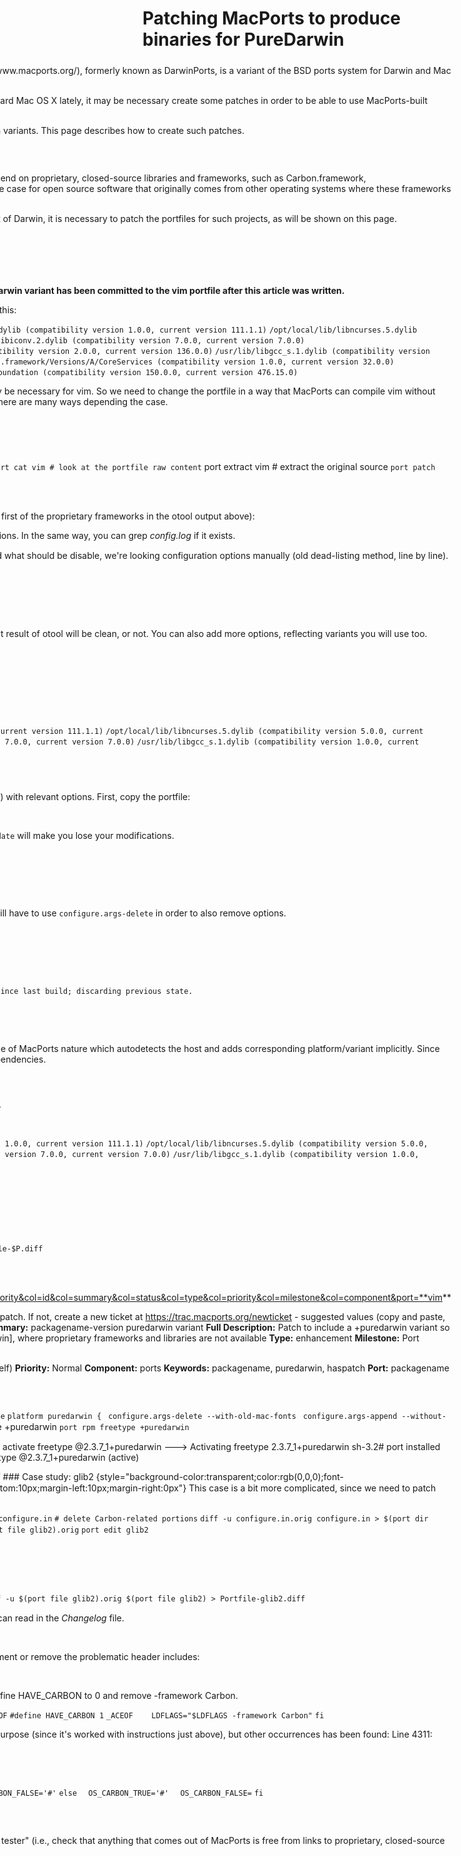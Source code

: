 Patching MacPorts to produce binaries for PureDarwin
====================================================
<div style="margin-top:5px;margin-right:10px;margin-bottom:5px;margin-left:10px;display:inline;float:right">
![](/img/developers/macports/macports-logo-top.png)
[MacPorts](http://www.macports.org/), formerly known as DarwinPorts, is a variant of the BSD ports system for Darwin and Mac OS X.

Since the focus of the MacPorts project has shifted away from Darwin toward Mac OS X lately, it may be necessary create some patches in order to be able to use MacPorts-built software on PureDarwin.

You can check [here](https://trac.macports.org/query?status=assigned&status=closed&status=new&status=reopened&order=priority&col=id&col=summary&col=status&col=type&col=priority&col=milestone&col=component&keywords=%7Epuredarwin) which ports already have (or should have) puredarwin variants.
This page describes how to create such patches.


### Making a +puredarwin variant
Some software in MacPorts compiles in a way that makes the binaries depend on proprietary, closed-source libraries and frameworks, such as Carbon.framework, CoreServices.framework, and others. Strangely, this sometimes is even the case for open source software that originally comes from other operating systems where these frameworks and libraries don't even exist, such as FreeBSD.

Since the proprietary, closed-source libraries and frameworks are not part of Darwin, it is necessary to patch the portfiles for such projects, as will be shown on this page.
### Case study: vim
#### Problem statement
**Note that the following is example somewhat theoretical since a +puredarwin variant has been committed to the vim portfile after this article was written.**

If as usual, you compile vim in MacPorts, the resulting binary will look like this:


`otool -L /opt/local/bin/vim`
`/opt/local/bin/vim:`
 `/usr/lib/libSystem.B.dylib (compatibility version 1.0.0, current version 111.1.1)`
 `/opt/local/lib/libncurses.5.dylib (compatibility version 5.0.0, current version 5.0.0)`
 `/opt/local/lib/libiconv.2.dylib (compatibility version 7.0.0, current version 7.0.0)`
 `/System/Library/Frameworks/Carbon.framework/Versions/A/Carbon (compatibility version 2.0.0, current version 136.0.0)`
 `/usr/lib/libgcc_s.1.dylib (compatibility version 1.0.0, current version 1.0.0)`
 `/System/Library/Frameworks/CoreServices.framework/Versions/A/CoreServices (compatibility version 1.0.0, current version 32.0.0)`
 `/System/Library/Frameworks/CoreFoundation.framework/Versions/A/CoreFoundation (compatibility version 150.0.0, current version 476.15.0)`


The dependencies marked red are not part of Darwin and should not really be necessary for vim. So we need to change the portfile in a way that MacPorts can compile vim without these dependencies. It has been said, "*in a way*", implicitly meaning that there are many ways depending the case.
#### Finding out how to disable the proprietary libraries and frameworks
Execute these commands:

`port info vim # look at the description, variants and dependencies`
`port cat vim # look at the portfile raw content`
port extract vim # extract the original source
`port patch vim # appply MacPorts patches`

`cd $(port work vim) # go to working directory`
 

Let's search the configure files there for mentions of Carbon (which is the first of the proprietary frameworks in the otool output above):

`grep -r Carbon . | grep configure`
<span style="font-family:courier new;font-size:12px">
 </span>
There we have it, lots of Carbon mentions.
In the same way, you can grep *config.log* if it exists.

In *vim72/src/auto/configure*, we see:
<span style="font-family:courier new;font-size:12px">
 </span>
enable_carbon_check
<span style="font-family:courier new;font-size:12px">
 </span>
In order to find what should be disable, we're looking configuration options manually (old dead-listing method, line by line).

`./configure --help`

This option seems interesting:


`[...]`
` --disable-darwin Disable Darwin (Mac OS X) support.`
`[...]`


Now, before editing the portfile, we first compile manually to see if the next result of otool will be clean, or not.
You can also add more options, reflecting variants you will use too.

`./configure --prefix=/opt/local --disable-darwin ...`

Then...

`make`

The result is clean:


`./src/vim:`
 `/usr/lib/libSystem.B.dylib (compatibility version 1.0.0, current version 111.1.1)`
 `/opt/local/lib/libncurses.5.dylib (compatibility version 5.0.0, current version 5.0.0)`
 `/opt/local/lib/libiconv.2.dylib (compatibility version 7.0.0, current version 7.0.0)`
 `/usr/lib/libgcc_s.1.dylib (compatibility version 1.0.0, current version 1.0.0)`

#### Editing the portfile
Now we can edit the portfile and add +puredarwin platform (a variant alias) with relevant options.
First, copy the portfile:

`cp $(port file vim) $(port file vim).orig`

Second, remember to backup your alternate portfile, cause a `port selfupdate` will make you lose your modifications.

`port edit vim`

Then just above the first variant declaration, add:


`platform puredarwin {`
` configure.args-append --disable-darwin`
`}`


This case is really simple, it just needs a missing option. Sometimes you will have to use `configure.args-delete` in order to also remove options.

The modifications are automatically reflected in description:


`port info vim`
``

The modifications are also reflected in the final binary:


`port install vim **-macosx **+**puredarwin** +tiny`
`Portfile changed since last build; discarding previous state.`

`---> Fetching vim`
`[...]`

`---> Cleaning vim`

__Note:__ You have probably noticed that `-macosx` has been added, it's because of MacPorts nature which autodetects the host and adds corresponding platform/variant implicitly. Since we tend to avoid link to proprietary frameworks and other problematic dependencies.
#### Testing the modifications
Paranoid behavior makes we look again to the installed vim, it's a success.


`otool -L /opt/local/bin/vim`

`/opt/local/bin/vim:`
 `/usr/lib/libSystem.B.dylib (compatibility version 1.0.0, current version 111.1.1)`
 `/opt/local/lib/libncurses.5.dylib (compatibility version 5.0.0, current version 5.0.0)`
 `/opt/local/lib/libiconv.2.dylib (compatibility version 7.0.0, current version 7.0.0)`
 `/usr/lib/libgcc_s.1.dylib (compatibility version 1.0.0, current version 1.0.0)`

The goal has been reached.
#### Creating and submitting a patch to MacPorts
Create a patch to be submitted to MacPorts:

`export P=vim ; diff -u $(port file $P).orig $(port file $P) > Portfile-$P.diff`


Check at

https://trac.macports.org/query?status=assigned&status=closed&status=new&status=reopened&order=priority&col=id&col=summary&col=status&col=type&col=priority&col=milestone&col=component&port=**vim**

whether a ticket for that port already exists that matches the topic of your patch. If not, create a new ticket at <https://trac.macports.org/newticket> - suggested values (copy and paste, but replace "packagename" and "version" with the real values):
**Short Summary:** packagename-version puredarwin variant
**Full Description:** Patch to include a +puredarwin variant so that the resulting binary can run on [http://www.puredarwin.org/ PureDarwin], where proprietary frameworks and libraries are not available
**Type:** enhancement
**Milestone:** Port Enhancements
**Version: **(leave as is)
-   **Cc:** probono(puredarwin.org), aladin(puredarwin.org) (do not cc yourself)
**Priority:** Normal
**Component:** ports
**Keywords:** packagename, puredarwin, haspatch
**Port:** packagename


### Case study: freetype
`cp $(port file freetype) $(port file freetype).orig`
`port edit freetype`
<span style="font-family:courier new,monospace"><span style="font-size:small">
 </span></span>
`platform puredarwin {`
` configure.args-delete --with-old-mac-fonts`
` configure.args-append --without-ats`
`}`
<span style="font-family:courier new,monospace"><span style="font-size:small">
 </span></span>
`port info freetype`
<span style="font-family:courier new;font-size:12px">
 </span>
port clean --all freetype
port -f destroot freetype +puredarwin
`port rpm freetype +puredarwin`

 
sh-3.2# port deactivate freetype
---&gt; Deactivating freetype
sh-3.2# port activate freetype @2.3.7_1+puredarwin
---&gt; Activating freetype 2.3.7_1+puredarwin
sh-3.2# port installed freetype
The following ports are currently installed:
freetype @2.3.7_1
freetype @2.3.7_1+puredarwin (active)

<span style="font-family:courier new;font-size:12px">
 </span>
diff -u $(port file freetype).orig $(port file freetype) > Portfile-freetype.diff
### Case study: glib2 {style="background-color:transparent;color:rgb(0,0,0);font-family:Arial,Verdana,sans-serif;font-size:18px;margin-top:10px;margin-bottom:10px;margin-left:10px;margin-right:0px"}
This case is a bit more complicated, since we need to patch configure.in if the +puredarwin variant is selected.

`cd $(port work glib2)/glib-*/`
`cp configure.in configure.in.orig`
<span style="font-family:courier new;font-size:12px">
 </span>
`nano configure.in`
`# delete Carbon-related portions`
<span style="font-family:courier new,monospace"><span style="font-size:small">
 </span></span>
`diff -u configure.in.orig configure.in > $(port dir glib2)/files/patch-configure.in.diff`
`cd -`
`cp $(port file glib2) $(port file glib2).orig`
<span style="font-family:courier new,monospace"><span style="font-size:small">
 </span></span>
`port edit glib2`
<span style="font-family:courier new,monospace"><span style="font-size:small">
 </span></span>
# add
`platform puredarwin {`
` patchfiles-append patch-configure.in.diff `
`}`
<span style="font-family:courier new,monospace"><span style="font-size:small">
 </span></span>
`diff -u $(port file glib2).orig $(port file glib2) > Portfile-glib2.diff`



__Note:__ Carbon has been explicitly added in 2007 to *configure.in* file as we can read in the *Changelog* file.

 `* configure.in: Add Carbon checks.`

Another way is to directly edit *configure* file.
At lines 4290 and 4291, comment or remove the problematic header includes:


`#include <Carbon/Carbon.h>`
`#include <CoreServices/CoreServices.h>`

From line 4722 to 4729, you can comment all the block, or alternatively define HAVE_CARBON to 0 and remove -framework Carbon.


`if test "x$glib_have_carbon" = "xyes"; then`
`
`
`cat >>confdefs.h <<_ACEOF`
`#define HAVE_CARBON 1`
`_ACEOF`
`
`
`  LDFLAGS="$LDFLAGS -framework Carbon"`
`fi`


__Note:__ It hasn't been tested and doesn't appear to be needed for "purity" purpose (since it's worked with instructions just above), but other occurrences has been found:
Line 4311:


`  glib_have_carbon=yes`


From line 4356:


` if test "$glib_have_carbon" = "yes"; then`
`  OS_CARBON_TRUE=`
`  OS_CARBON_FALSE='#'`
`else`
`  OS_CARBON_TRUE='#'`
`  OS_CARBON_FALSE=`
`fi`
### To do
Expand the otool check so that it can be included in MacPorts as a "purity tester" (i.e., check that anything that comes out of MacPorts is free from links to proprietary, closed-source libraries and frameworks).

**References**

[MacPorts Guide](http://guide.macports.org/)

